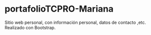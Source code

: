 # portafolioTCPRO-Mariana
Sitio web personal, con información personal, datos de contacto ,etc. Realizado con Bootstrap.

